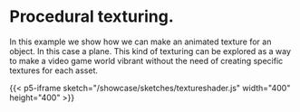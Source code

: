 # Procedural texturing.

In this example we show how we can make an animated texture for an object. In this case a plane. This kind of texturing can be explored as a way to make a video game world vibrant without the need of creating specific textures for each asset.

{{< p5-iframe sketch="/showcase/sketches/textureshader.js"
 width="400" height="400"  >}}
